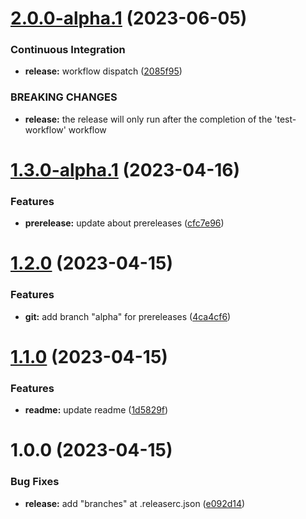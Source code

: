 # [2.0.0-alpha.1](https://github.com/ClaudionorOjr/semantic-release/compare/v1.3.0-alpha.1...v2.0.0-alpha.1) (2023-06-05)


### Continuous Integration

* **release:** workflow dispatch ([2085f95](https://github.com/ClaudionorOjr/semantic-release/commit/2085f951613e15617005fc8539d2be4f101cad31))


### BREAKING CHANGES

* **release:** the release will only run after the completion of the 'test-workflow' workflow

# [1.3.0-alpha.1](https://github.com/ClaudionorOjr/semantic-release/compare/v1.2.0...v1.3.0-alpha.1) (2023-04-16)


### Features

* **prerelease:** update about prereleases ([cfc7e96](https://github.com/ClaudionorOjr/semantic-release/commit/cfc7e967098652244499e9ab670c341d9a4d28e6))

# [1.2.0](https://github.com/ClaudionorOjr/semantic-release/compare/v1.1.0...v1.2.0) (2023-04-15)


### Features

* **git:** add branch "alpha" for prereleases ([4ca4cf6](https://github.com/ClaudionorOjr/semantic-release/commit/4ca4cf62c3b2fd6f0304f64ae98663408b413301))

# [1.1.0](https://github.com/ClaudionorOjr/semantic-release/compare/v1.0.0...v1.1.0) (2023-04-15)


### Features

* **readme:** update readme ([1d5829f](https://github.com/ClaudionorOjr/semantic-release/commit/1d5829fbe4bfc72293e674ee3da81c138034768f))

# 1.0.0 (2023-04-15)


### Bug Fixes

* **release:** add "branches" at .releaserc.json ([e092d14](https://github.com/ClaudionorOjr/semantic-release/commit/e092d1442e2ebc9718218cfe34e0e3f0114eb56e))
